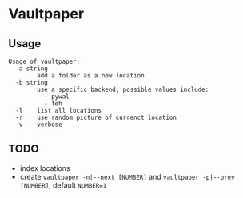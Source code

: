 # Vaultpaper

## Usage

```
Usage of vaultpaper:
  -a string
        add a folder as a new location
  -b string
        use a specific backend, possible values include:
          - pywal
          - feh
  -l    list all locations
  -r    use random picture of currenct location
  -v    verbose
```

## TODO

- index locations
- create `vaultpaper -n|--next [NUMBER]` and `vaultpaper -p|--prev [NUMBER]`, default `NUMBER=1`